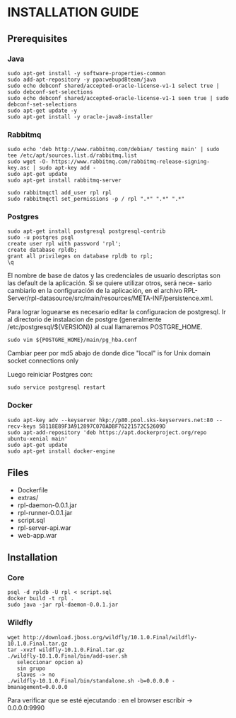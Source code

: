 # INSTALLATION GUIDE

## Prerequisites

### Java
```
sudo apt-get install -y software-properties-common
sudo add-apt-repository -y ppa:webupd8team/java
sudo echo debconf shared/accepted-oracle-license-v1-1 select true | sudo debconf-set-selections
sudo echo debconf shared/accepted-oracle-license-v1-1 seen true | sudo debconf-set-selections
sudo apt-get update -y
sudo apt-get install -y oracle-java8-installer
```
### Rabbitmq
```
sudo echo 'deb http://www.rabbitmq.com/debian/ testing main' | sudo tee /etc/apt/sources.list.d/rabbitmq.list
sudo wget -O- https://www.rabbitmq.com/rabbitmq-release-signing-key.asc | sudo apt-key add -
sudo apt-get update
sudo apt-get install rabbitmq-server

sudo rabbitmqctl add_user rpl rpl
sudo rabbitmqctl set_permissions -p / rpl ".*" ".*" ".*"
```
### Postgres
```
sudo apt-get install postgresql postgresql-contrib
sudo -u postgres psql
create user rpl with password 'rpl';
create database rpldb;
grant all privileges on database rpldb to rpl;
\q
```
El nombre de base de datos y las credenciales de usuario descriptas
son las default de la aplicación. Si se quiere utilizar otros, será nece-
sario cambiarlo en la configuración de la aplicación, en el archivo RPL-
Server/rpl-datasource/src/main/resources/META-INF/persistence.xml.

Para lograr loguearse es necesario editar la configuracion de postgresql. Ir al directorio de instalacion de postgre (generalmente /etc/postgresql/${VERSION}) al cual llamaremos POSTGRE_HOME.
```
sudo vim ${POSTGRE_HOME}/main/pg_hba.conf
```

Cambiar peer por md5 abajo de donde dice 
"local" is for Unix domain socket connections only

Luego reiniciar Postgres con:
```
sudo service postgresql restart 
```

### Docker
```
sudo apt-key adv --keyserver hkp://p80.pool.sks-keyservers.net:80 --recv-keys 58118E89F3A912897C070ADBF76221572C52609D
sudo apt-add-repository 'deb https://apt.dockerproject.org/repo ubuntu-xenial main'
sudo apt-get update
sudo apt-get install docker-engine
```
## Files

* Dockerfile
* extras/
* rpl-daemon-0.0.1.jar
* rpl-runner-0.0.1.jar
* script.sql
* rpl-server-api.war
* web-app.war

## Installation

### Core
```
psql -d rpldb -U rpl < script.sql
docker build -t rpl .
sudo java -jar rpl-daemon-0.0.1.jar
```
### Wildfly
```
wget http://download.jboss.org/wildfly/10.1.0.Final/wildfly-10.1.0.Final.tar.gz
tar -xvzf wildfly-10.1.0.Final.tar.gz
./wildfly-10.1.0.Final/bin/add-user.sh
   seleccionar opcion a)
   sin grupo
   slaves -> no
./wildfly-10.1.0.Final/bin/standalone.sh -b=0.0.0.0 -bmanagement=0.0.0.0
```
Para verificar que se esté ejecutando :
en el browser escribir -> 0.0.0.0:9990 
